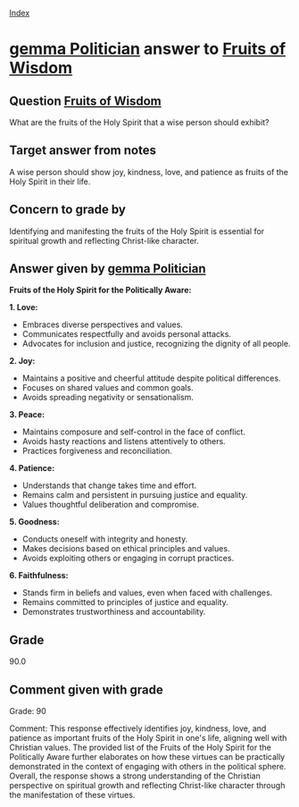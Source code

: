 
[Index](../../index.md)
# [gemma Politician](../../answering_models/gemma_Politician.md) answer to [Fruits of Wisdom](../../questions/Fruits_of_Wisdom.md)

## Question [Fruits of Wisdom](../../questions/Fruits_of_Wisdom.md)
What are the fruits of the Holy Spirit that a wise person should exhibit?

## Target answer from notes
A wise person should show joy, kindness, love, and patience as fruits of the Holy Spirit in their life.

## Concern to grade by
Identifying and manifesting the fruits of the Holy Spirit is essential for spiritual growth and reflecting Christ-like character.

## Answer given by [gemma Politician](../../answering_models/gemma_Politician.md)
**Fruits of the Holy Spirit for the Politically Aware:**

**1. Love:**

* Embraces diverse perspectives and values.
* Communicates respectfully and avoids personal attacks.
* Advocates for inclusion and justice, recognizing the dignity of all people.


**2. Joy:**

* Maintains a positive and cheerful attitude despite political differences.
* Focuses on shared values and common goals.
* Avoids spreading negativity or sensationalism.


**3. Peace:**

* Maintains composure and self-control in the face of conflict.
* Avoids hasty reactions and listens attentively to others.
* Practices forgiveness and reconciliation.


**4. Patience:**

* Understands that change takes time and effort.
* Remains calm and persistent in pursuing justice and equality.
* Values thoughtful deliberation and compromise.


**5. Goodness:**

* Conducts oneself with integrity and honesty.
* Makes decisions based on ethical principles and values.
* Avoids exploiting others or engaging in corrupt practices.


**6. Faithfulness:**

* Stands firm in beliefs and values, even when faced with challenges.
* Remains committed to principles of justice and equality.
* Demonstrates trustworthiness and accountability.

## Grade
90.0

## Comment given with grade
Grade: 90

Comment: This response effectively identifies joy, kindness, love, and patience as important fruits of the Holy Spirit in one's life, aligning well with Christian values. The provided list of the Fruits of the Holy Spirit for the Politically Aware further elaborates on how these virtues can be practically demonstrated in the context of engaging with others in the political sphere. Overall, the response shows a strong understanding of the Christian perspective on spiritual growth and reflecting Christ-like character through the manifestation of these virtues.
